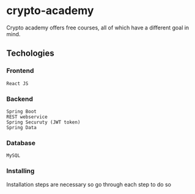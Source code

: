 # crypto-academy
Crypto academy offers free courses, all of which have a different goal in mind. 

## Techologies

### Frontend
```
React JS
```
### Backend
```
Spring Boot
REST webservice
Spring Securuty (JWT token)
Spring Data
```

### Database
```
MySQL
```

### Installing

Installation steps are necessary so go through each step to do so 

```

```
